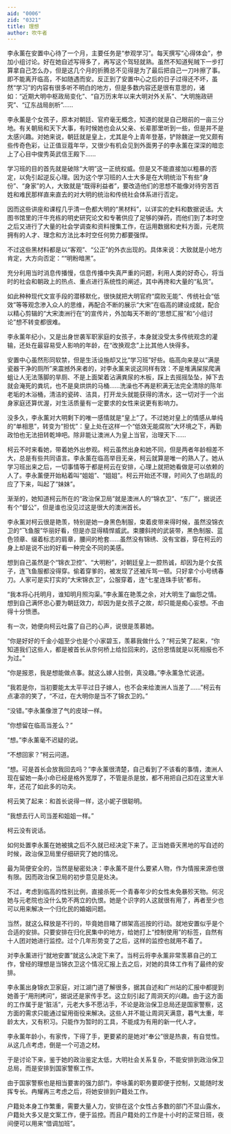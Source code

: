 ```yaml
---
aid: "0006"
zid: "0321"
title: 理想
author: 吹牛者
---
```


李永薰在安置中心待了一个月，主要任务是“参观学习”。每天撰写“心得体会”，参加小组讨论。好在她自述写得多了，再写这个驾轻就熟。虽然不知道髡贼下一步打算拿自己怎么办，但是这几个月的折腾总不见得是为了最后把自己一刀咔擦了事。即不能离开临高，不如随遇而安。反正到了安置中心之后的日子过得还不坏，虽然“学习”的内容有很多听不明白的地方，但是多数内容还是很有意思的，诸如：“近期大明中枢政局变化”、“自万历末年以来大明对外关系”、“大明施政研究”、“辽东战局剖析”……

李永薰是个女孩子，原本对朝廷、官府毫无概念，知道的就是自己眼前的一亩三分地。有关朝局和天下大事，有时候她也会从父亲、长辈那里听到一些，但是并不是太感兴趣。对她来说，朝廷就是皇上，尤其是今上青年登基，铲除魏逆一党又颇有些传奇色彩，让正值豆蔻年华，又很少有机会见到外面男子的李永薰在深深的暗恋上了心目中俊秀英武信王殿下……

学习班的目的首先就是破除“大明”这一正统权威。但是又不能直接加以粗暴的否定，以免引起逆反心理。因为这个学习班的人士大多是在大明统治下有些“身份”、“身家”的人，大致就是“既得利益者”，要改造他们的思想不能像对待穷苦百姓和难民那样直来直去的对大明的统治和传统社会体系进行否定。

因而这些讲座和课程几乎清一色都大明的“黑材料”，以详实的史料和数据说话。大图书馆里的汗牛充栋的明史研究论文和专著供应了足够的弹药，而他们到了本时空之后又进行了大量的社会学调查和资料搜集工作，在运用数据和史料方面，元老院拥有的人才、理念和方法比本时空任何势力都要强悍。

不过这些黑材料都是以“客观”、“公正”的外衣出现的。具体来说：大致就是小地方肯定，大方向否定：““明粉暗黑”。

充分利用当时消息传播慢，信息传播中失真严重的问题，利用人类的好奇心，将当时的社会和朝政上的热点、重点进行系统性的阐述，其中再搀和大量的“私货”。

如此种种现代文宣手段的潜移默化，很快就把大明官府“腐败无能”、传统社会“低效”等等观念渗入众人的思维，再配合不断的展示“大宋”在临高的建设成就，配合以精心剪辑的“大宋澳洲行在”的宣传片，外加每天不断的“思想汇报”和“小组讨论”想不转变都很难。

李永薰年纪小，又是出身世袭军职家庭的女孩子，本身就没受太多传统观念的灌输，还处在最容易受人影响的年龄，在“改换观念”上比其他人快得多。

安置中心虽然形同软禁，但是生活设施却又比“学习班”好些。临高向来是以“满是瓷器干净的厕所”来震撼外来者的，对李永薰来说这同样有效：不是堆满屎尿爬满蛆让人无法落脚的旱厕、不是上面架着沾满粪尿的木板，踩上去摇摇坠坠，掉下去就会淹死的粪坑，也不是臭烘烘的马桶……洗澡也不再是积满无法完全清除的陈年老垢的木浴桶，清洁的瓷砖、洁具，打开龙头就能获得的清水，这一切对于一个出身家庭还算优渥，对生活质量有一定要求的女性来说更有影响力。

没多久，李永薰对大明剩下的唯一感情就是“皇上”了。不过她对皇上的情感从单纯的“单相思”，转变为“担忧”：皇上处在这样一个“低效无能腐败”大环境之下，再勤政怕也无法扭转乾坤吧。除非能让澳洲人为皇上当官，治理天下……

柯云不时来看她，带着她外出参观。柯云虽然出身和她不同，但是两者年龄相差不大，总是有些共同语言。李永薰在临高举目无亲，柯云就算是唯一的熟人了。她从学习班出来之后，一切事情等于都是柯云在安排，心理上就把她看做是可以依赖的人了。李永薰便开始粘着叫“姐姐”、“姐姐”。柯云开始还不理，时间久了也胡乱的应了下来，叫起了“妹妹”。

渐渐的，她知道柯云所在的“政治保卫局”就是澳洲人的“锦衣卫”、“东厂”，据说还有个“督公”，但是谁也没见过这是很大的澳洲首长。

李永薰对柯云很是艳羡，特别是她一身黑色制服，束着皮带来得时候，虽然没锦衣卫的“飞鱼服”华丽好看，但是亦显得精悍威武。束腰斜挎的武装带，黑色制服、蓝色领章、缀着标志的肩章，腰间的枪套……虽然没有锦绣、没有宝器，穿在柯云的身上却是说不出的好看一种完全不同的美感。

想到自己虽然是个“锦衣卫控”、“大明粉”，对朝廷皇上一腔热诚，却因为是个女孩子，连飞鱼服都没得穿。偷着穿爹的，被发现了还被斥骂一顿。只好拿个小号绣春刀。人家可是实打实的“大宋锦衣卫”，公服穿着，连“七星连珠手铳”都有。

“我本将心托明月，谁知明月照沟渠。”李永薰在艳羡之余，对大明生了幽怨之情。想到自己满怀忠心要为朝廷效力，却因为是女孩子之故，却只能是痴心妄想。不由得十分愤懑。

有一次，她便向柯云吐露了自己的心声，说很是羡慕她。

“你是好好的千金小姐至少也是个小家碧玉，羡慕我做什么？”柯云笑了起来，“你知道我们这些人，都是被首长从奈何桥上给拉回来的，这份恩情就是以死相报也不为过。”

“你是报恩，我是想能做点事。就这么嫁人拉倒，真没趣。”李永薰急忙说道。

“我若是你，当初要能太太平平过日子嫁人，也不会来给澳洲人当差了……”柯云有点凄凉的笑了，“不过，在大明你是当不了锦衣卫的。”

“没错。”李永薰像泄了气的皮球一样。

“你想留在临高当差么？”

“想。”李永薰毫不迟疑的说。

“不想回家？”柯云问道。

“想。可是首长会放我回去吗？”李永薰很清楚，自己看到了不该看的事情，澳洲人现在留她一条小命已经是格外宽厚了，不管是杀是放，都不用把自己扣在这里大半年，还花了如此多的功夫。

柯云笑了起来：和首长说得一样，这小妮子很聪明。

“我想去行人司当差和姐姐一样。”

柯云没有说话。

如何处置李永薰在她被擒之后不久就已经决定下来了。正当她昏天黑地的写自述的时候，政治保卫局里仔细研究了她的情况。

最为简便安全的，当然是秘密处决：李永薰不是什么要紧人物，作为情报来源也很有限。因而政治保卫局的初步意见是处决。

不过，考虑到临高的性别比例，直接杀死一个青春年少的女性未免暴殄天物。何况她与元老院也没什么势不两立的仇恨。她是个识字的人这就很有用了，再者至少也可以用来解决一个归化民的婚姻问题。

当然，就这么释放是不行的，毕竟她目睹了绑架高巡按的行动。就地安置似乎是个合适的安排。只要安排在归化民集中的地方，给她打上“控制使用”的标签，自然有十人团对她进行监控。过个几年形势变了之后，这样的监控也就用不着了。

对李永薰进行“就地安置”就这么决定下来了。当柯云将李永薰非常羡慕自己的工作，曾经的理想是当锦衣卫这个情况汇报上去之后，对她的具体工作有了最终的安排。

李永薰出身锦衣卫家庭，对江湖门道了解很多，据其自述和广州站的汇报中都提到她善于“用刑拷问”，据说还是家传手艺。这立刻引起了周洞天的兴趣。由于这方面的工作属于是“脏活”，元老大多不愿沾手，不论是政治保卫总局还是国家警察，这方面的需求只能通过留用衙役来解决。这些人并不能让周洞天满意，暮气太重，年龄太大，又有积习。只能作为暂时的工具，不能成为有用的新一代人才。

李永薰年龄小，有家传，下得了手，更要紧的是她对“奉公”很是热衷，有自觉性。从这几点考虑，倒是一个可造之材。

于是讨论下来，鉴于她的政治鉴定太低，大明社会关系复杂，不能安排到政治保卫总局，而是安排到国家警察工作。

由于国家警察也是相当要害的强力部门，李咏薰的职务要即便于控制，又能随时发挥专长。冉耀再三考虑之后，将她安排到户籍处工作。

户籍处本身工作繁重，需要大量人力，安排在这个女性占多数的部门不显山露水，户籍处大多又是文案工作，便于监控。而且户籍处的工作是十小时的正常日班，夜间便可以用来“借调加班”。
